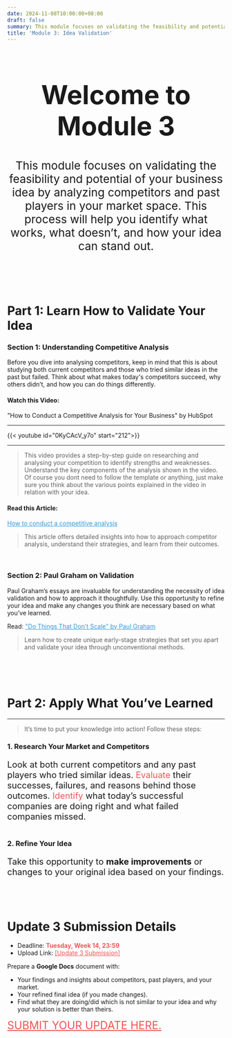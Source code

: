 ```yaml
---
date: 2024-11-08T10:00:00+08:00
draft: false
summary: This module focuses on validating the feasibility and potential of your business idea by analyzing competitors and past players in your market space.
title: 'Module 3: Idea Validation'
---
```



<div style="text-align: center;">
<h1 style="font-size:60px">Welcome to Module 3</h1>
<p style="font-size:26px">This module focuses on validating the feasibility and potential of your business idea by analyzing competitors and past players in your market space. This process will help you identify what works, what doesn’t, and how your idea can stand out.</p>
</div><br><br><br>


# Part 1: Learn How to Validate Your Idea

### Section 1: Understanding Competitive Analysis  

Before you dive into analysing competitors, keep in mind that this is about studying both current competitors and those who tried similar ideas in the past but failed. Think about what makes today's competitors succeed, why others didn’t, and how you can do things differently.

#### Watch this Video:  

"How to Conduct a Competitive Analysis for Your Business" by HubSpot  

---

{{< youtube id="0KyCAcV_y7o" start="212">}}

---

>This video provides a step-by-step guide on researching and analysing your competition to identify strengths and weaknesses. Understand the key components of the analysis shown in the video. Of course you dont need to follow the template or anything, just make sure you think about the various points explained in the video in relation with your idea.  

#### Read this Article:  

<a style="color:#3498db" href="https://www.bdc.ca/en/articles-tools/marketing-sales-export/marketing/how-evaluate-competition">How to conduct a competitive analysis</a>
>This article offers detailed insights into how to approach competitor analysis, understand their strategies, and learn from their outcomes.  

<br>

### Section 2: Paul Graham on Validation  

Paul Graham’s essays are invaluable for understanding the necessity of idea validation and how to approach it thoughtfully. Use this opportunity to refine your idea and make any changes you think are necessary based on what you’ve learned.

Read: <a style="color:#3498db" href="https://paulgraham.com/ds.html">"Do Things That Don’t Scale" by Paul Graham  </a>
>Learn how to create unique early-stage strategies that set you apart and validate your idea through unconventional methods.  

<br><br><br>

# Part 2: Apply What You’ve Learned

---

>It’s time to put your knowledge into action! Follow these steps:

### 1. Research Your Market and Competitors  

<div style="font-size:20px; margin-bottom:40px">

Look at both current competitors and any past players who tried similar ideas. <span style="color:#F05555;">Evaluate</span> their successes, failures, and reasons behind those outcomes. <span style="color:#F05555;"> Identify</span> what today’s successful companies are doing right and what failed companies missed.

</div>

### 2. Refine Your Idea  

<div style="font-size:20px; margin-bottom:40px">

Take this opportunity to <b>make improvements</b> or changes to your original idea based on your findings.

</div>

<br>

# Update 3 Submission Details

- Deadline: <span style="color:#F05555;">**Tuesday, Week 14, 23:59**</a>
- Upload Link: <a href="https://forms.gle/xWpK8HAotdT1whuH8" style="color:#F05555;">[Update 3 Submission]</a>

Prepare a <b>Google Docs</b> document with:
- Your findings and insights about competitors, past players, and your market.
- Your refined final idea (if you made changes).
- Find what they are doing/did which is not similar to your idea and why your solution is better than theirs.

<a style="color:#F05555;; font-size:25px;" href="https://forms.gle/xWpK8HAotdT1whuH8">SUBMIT YOUR UPDATE HERE.</a>




